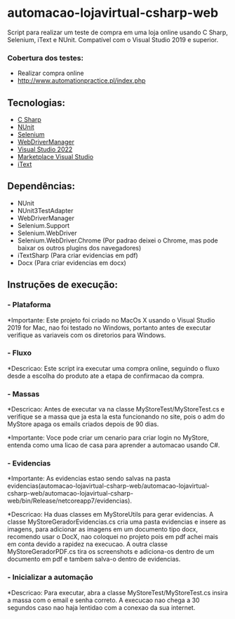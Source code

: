 # automacao-lojavirtual-csharp-web

Script para realizar um teste de compra em uma loja online usando C Sharp, Selenium, iText e NUnit. Compatível com o Visual Studio 2019 e superior.

### Cobertura dos testes:  ###

* Realizar compra online
* http://www.automationpractice.pl/index.php

## Tecnologias:
* [C Sharp](https://docs.microsoft.com/pt-br/dotnet/csharp/)
* [NUnit](https://nunit.org)
* [Selenium](https://www.selenium.dev)
* [WebDriverManager](https://bonigarcia.dev/webdrivermanager/)
* [Visual Studio 2022](https://visualstudio.microsoft.com/pt-br/vs/)
* [Marketplace Visual Studio](https://marketplace.visualstudio.com)
* [iText](https://itextpdf.com/en)

## Dependências:
* NUnit
* NUnit3TestAdapter
* WebDriverManager 
* Selenium.Support
* Selenium.WebDriver 
* Selenium.WebDriver.Chrome (Por padrao deixei o Chrome, mas pode baixar os outros plugins dos navegadores)
* iTextSharp (Para criar evidencias em pdf)
* Docx (Para criar evidencias em docx)

## Instruções de execução:

###  - Plataforma
*Importante: Este projeto foi criado no MacOs X usando o Visual Studio 2019 for Mac, nao foi testado no Windows, portanto antes de executar verifique as variaveis com os diretorios para Windows.

###  - Fluxo
*Descricao: Este script ira executar uma compra online, seguindo o fluxo desde a escolha do produto ate a etapa de confirmacao da compra.

###  - Massas
*Descricao: Antes de executar va na classe MyStoreTest/MyStoreTest.cs e verifique se a massa que ja esta la esta funcionando no site, pois o adm do MyStore apaga os emails criados depois de 90 dias.

*Importante: Voce pode criar um cenario para criar login no MyStore, entenda como uma licao de casa para aprender a automacao usando C#.

###  - Evidencias
*Importante: As evidencias estao sendo salvas na pasta evidencias(automacao-lojavirtual-csharp-web/automacao-lojavirtual-csharp-web/automacao-lojavirtual-csharp-web/bin/Release/netcoreapp7/evidencias).

*Descricao: Ha duas classes em MyStoreUtils para gerar evidencias. A classe MyStoreGeradorEvidencias.cs cria uma pasta evidencias e insere as imagens, para adicionar as imagens em um documento tipo docx, recomendo usar o DocX, nao coloquei no projeto pois em pdf achei mais em conta devido a rapidez na execucao. A outra classe MyStoreGeradorPDF.cs tira os screenshots e adiciona-os dentro de um documento em pdf e tambem salva-o dentro de evidencias.

###  - Inicializar a automação
*Descricao: Para executar, abra a classe MyStoreTest/MyStoreTest.cs insira a massa com o email e senha correto. A execucao nao chega a 30 segundos caso nao haja lentidao com a conexao da sua internet. 